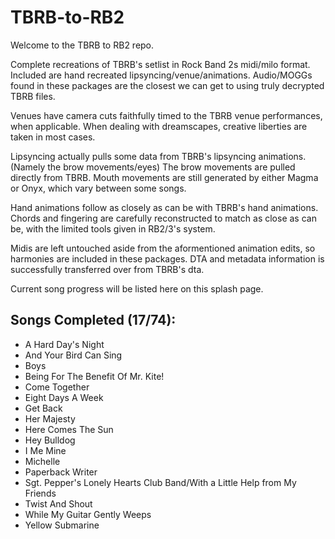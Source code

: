# TBRB-to-RB2

Welcome to the TBRB to RB2 repo.

Complete recreations of TBRB's setlist in Rock Band 2s midi/milo format. Included are hand recreated lipsyncing/venue/animations.
Audio/MOGGs found in these packages are the closest we can get to using truly decrypted TBRB files.

Venues have camera cuts faithfully timed to the TBRB venue performances, when applicable.
When dealing with dreamscapes, creative liberties are taken in most cases.

Lipsyncing actually pulls some data from TBRB's lipsyncing animations. (Namely the brow movements/eyes)
The brow movements are pulled directly from TBRB. Mouth movements are still generated by either Magma or Onyx, which vary between some songs.

Hand animations follow as closely as can be with TBRB's hand animations. Chords and fingering are carefully reconstructed to match as close as can be, with the limited tools given in RB2/3's system.

Midis are left untouched aside from the aformentioned animation edits, so harmonies are included in these packages.
DTA and metadata information is successfully transferred over from TBRB's dta.

Current song progress will be listed here on this splash page.

## Songs Completed (17/74):

*  A Hard Day's Night
*  And Your Bird Can Sing
*  Boys
*  Being For The Benefit Of Mr. Kite!
*  Come Together
*  Eight Days A Week
*  Get Back
*  Her Majesty
*  Here Comes The Sun
*  Hey Bulldog
*  I Me Mine
*  Michelle
*  Paperback Writer
*  Sgt. Pepper's Lonely Hearts Club Band/With a Little Help from My Friends
*  Twist And Shout
*  While My Guitar Gently Weeps
*  Yellow Submarine
